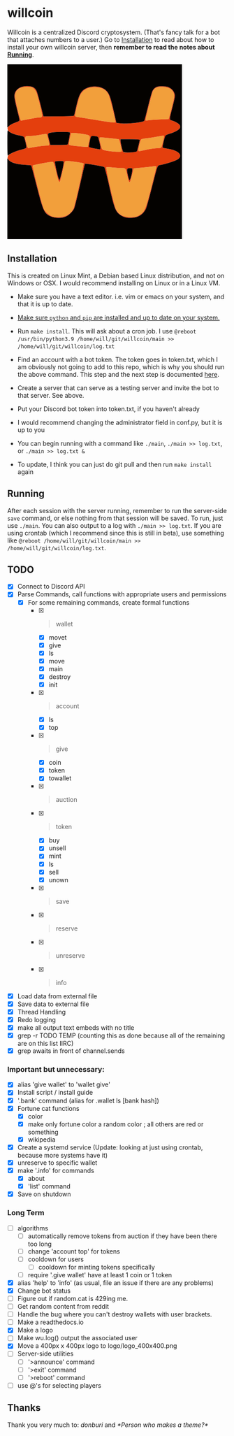 # willcoin

Willcoin is a centralized Discord cryptosystem. (That's fancy talk for a bot that attaches numbers
to a user.) Go to [Installation](#Installation) to read about how to install your own willcoin
server, then **remember to read the notes about [Running](#Running)**.

![Willcoin logo](logo/logo_400x400.png)

## Installation

This is created on Linux Mint, a Debian based Linux distribution, and not on Windows or OSX. I would
recommend installing on Linux or in a Linux VM.

- Make sure you have a text editor. i.e. vim or emacs on your system, and that it is up to date.
- [Make sure `python` and `pip` are installed and up to date on your system.](https://www.python.org/downloads/)
- Run `make install`. This will ask about a cron job. I use
`@reboot /usr/bin/python3.9 /home/will/git/willcoin/main >> /home/will/git/willcoin/log.txt`
- Find an account with a bot token. The token goes in token.txt, which I am obviously not going to
add to this repo, which is why you should run the above command. This step and the next step is
documented [here](https://discordpy.readthedocs.io/en/stable/discord.html).
- Create a server that can serve as a testing server and invite the bot to that server. See above.
- Put your Discord bot token into token.txt, if you haven't already
- I would recommend changing the administrator field in conf.py, but it is up to you
- You can begin running with a command like `./main`, `./main >> log.txt`, or `./main >> log.txt &`

- To update, I think you can just do git pull and then run `make install` again

## Running

After each session with the server running, remember to run the server-side `save` command, or else
nothing from that session will be saved. To run, just use `./main`. You can also output to a log
with `./main >> log.txt`. If you are using crontab (which I recommend since this is still in beta),
use something like `@reboot /home/will/git/willcoin/main >> /home/will/git/willcoin/log.txt`.

## TODO

- [x] Connect to Discord API
- [x] Parse Commands, call functions with appropriate users and permissions
  - [x] For some remaining commands, create formal functions
    - [x] >wallet
	  - [x] movet
      - [x] give
      - [x] ls
      - [x] move
	  - [x] main
      - [x] destroy
      - [x] init
    - [x] >account
      - [x] ls
      - [x] top
    - [x] >give
	  - [x] coin
	  - [x] token
	  - [x] towallet
	- [x] >auction
	- [x] >token
	  - [x] buy
	  - [x] unsell
      - [x] mint
	  - [x] ls
      - [x] sell
      - [x] unown
    - [x] >save
    - [x] >reserve
    - [x] >unreserve
    - [x] >info
- [x] Load data from external file
- [x] Save data to external file
- [x] Thread Handling
- [x] Redo logging
- [x] make all output text embeds with no title
- [x] grep -r TODO TEMP (counting this as done because all of the remaining are on this list IIRC)
- [x] grep awaits in front of channel.sends

### Important but unnecessary:
- [x] alias 'give wallet' to 'wallet give'
- [x] Install script / install guide
- [x] '.bank' command (alias for .wallet ls [bank hash])
- [x] Fortune cat functions
  - [x] color
  - [x] make only fortune color a random color ; all others are red or something
  - [x] wikipedia
- [x] Create a systemd service (Update: looking at just using crontab, because more systems have it)
- [x] unreserve to specific wallet
- [x] make '.info' for commands
  - [x] about
  - [x] 'list' command
- [x] Save on shutdown

### Long Term
 - [ ] algorithms
   - [ ] automatically remove tokens from auction if they have been there too long
   - [ ] change 'account top' for tokens
   - [ ] cooldown for users
     - [ ] cooldown for minting tokens specifically
   - [ ] require '.give wallet' have at least 1 coin or 1 token
 - [x] alias 'help' to 'info' (as usual, file an issue if there are any problems)
 - [x] Change bot status
 - [ ] Figure out if random.cat is 429ing me.
 - [ ] Get random content from reddit
 - [ ] Handle the bug where you can't destroy wallets with user brackets.
 - [ ] Make a readthedocs.io
 - [x] Make a logo
 - [ ] Make wu.log() output the associated user
 - [x] Move a 400px x 400px logo to logo/logo_400x400.png
 - [ ] Server-side utilities
   - [ ] '>announce' command
   - [ ] '>exit' command
   - [ ] '>reboot' command
 - [ ] use @'s for selecting players

## Thanks

<!-- Update as this grows: TODO -->
Thank you very much to: *donburi* and *\*Person who makes a theme?\**
